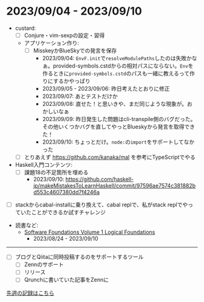 # 2023/09/04 - 2023/09/10

- custard:
    - [ ] Conjure・vim-sexpの設定・習得
    - アプリケーション作り:
        - [ ] MisskeyかBlueSkyでの発言を保存
            - 2023/09/04: `EnvF.init`で`resolveModulePaths`したのは失敗かなぁ。provided-symbols.cstdからの相対パスにならない。`Env`を作るときに`provided-symbols.cstd`のパスも一緒に教えるって作りにするかやっぱり
            - 2023/09/05 - 2023/09/06: 昨日考えたとおりに修正
            - 2023/09/07: あとテストだけか
            - 2023/09/08: 直せた！と思いきや、まだ同じような現象が。おかしいなぁ
            - 2023/09/09: 昨日発生した問題はcli-transpile側のバグだった。その他いくつかバグを直してやっとBlueskyから発言を取得できた！
            - 2023/09/10: ちょっとだけ。`node:`の`import`をサポートしてなかった
    - [ ] とりあえず <https://github.com/kanaka/mal> を参考にTypeScriptでやる
- Haskell入門コンテンツ:
    - [ ] 課題18の不足箇所を埋める
        - 2023/09/10: <https://github.com/haskell-jp/makeMistakesToLearnHaskell/commit/97596ae7574c381882bd553c4607380dd7f4246a>
- [ ] stackからcabal-installに乗り換えて、cabal replで、私がstack replでやっていたことができるか試すチャレンジ
- 読書など:
    - [Software Foundations Volume 1 Logical Foundations](https://softwarefoundations.cis.upenn.edu/lf-current/index.html)
        - 2023/08/24 - 2023/09/10

------

- [ ] ブログとQiitaに同時投稿するのをサポートするツール
    - [ ] Zennのサポート
    - [ ] リリース
    - [ ] Qrunchに書いていた記事をZennに

[先週の記録はこちら](https://github.com/igrep/daily-commits/blob/910e12542d7e3e35fe399dbb62ef423549e1d8be/yesterday.md)
